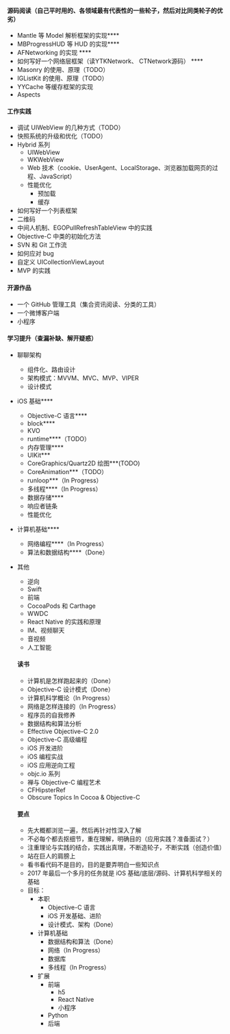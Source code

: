 
#### 源码阅读（自己平时用的、各领域最有代表性的一些轮子，然后对比同类轮子的优劣）
- Mantle 等 Model 解析框架的实现****
- MBProgressHUD 等 HUD 的实现****
- AFNetworking 的实现 ****
- 如何写好一个网络层框架（读YTKNetwork、 CTNetwork源码） ****
- Masonry 的使用、原理（TODO）
- IGListKit 的使用、原理（TODO）
- YYCache 等缓存框架的实现
- Aspects


#### 工作实践
- 调试 UIWebView 的几种方式（TODO）     
- 快照系统的升级和优化（TODO）
- Hybrid 系列      
  - UIWebView
  - WKWebView
  - Web 技术（cookie、UserAgent、LocalStorage、浏览器加载网页的过程、JavaScript）
  - 性能优化
    - 预加载
    - 缓存
- 如何写好一个列表框架
- 二维码
- 中间人机制、EGOPullRefreshTableView 中的实践
- Objective-C 中类的初始化方法      
- SVN 和 Git 工作流        
- 如何应对 bug 
- 自定义 UICollectionViewLayout
- MVP 的实践

#### 开源作品
- 一个  GitHub 管理工具（集合资讯阅读、分类的工具）
- 一个微博客户端
- 小程序


#### 学习提升（查漏补缺、解开疑惑）

- 聊聊架构
  - 组件化、路由设计
  - 架构模式：MVVM、MVC、MVP、VIPER
  - 设计模式
  
- iOS 基础****
  - Objective-C 语言****
  - block****
  - KVO
  - runtime****（TODO）
  - 内存管理****
  - UIKit***
  - CoreGraphics/Quartz2D 绘图***(TODO)
  - CoreAnimation***（TODO）
  - runloop***（In Progress）
  - 多线程****（In Progress）
  - 数据存储****
  - 响应者链条
  - 性能优化
- 计算机基础****
  - 网络编程****（In Progress）
  - 算法和数据结构****（Done）
- 其他
  - 逆向
  - Swift
  - 前端
  - CocoaPods 和 Carthage
  - WWDC
  - React Native 的实践和原理
  - IM、视频聊天
  - 音视频
  - 人工智能
  
  #### 读书
  - 计算机是怎样跑起来的（Done）
  - Objective-C 设计模式（Done）
  - 计算机科学概论（In Progress）
  - 网络是怎样连接的（In Progress）
  - 程序员的自我修养
  - 数据结构和算法分析
  - Effective Objective-C 2.0
  - Objective-C 高级编程
  - iOS 开发进阶
  - iOS 编程实战
  - iOS 应用逆向工程
  - objc.io 系列
  - 禅与 Objective-C 编程艺术
  - CFHipsterRef
  - Obscure Topics In Cocoa & Objective-C
  
  
  #### 要点
  - 先大概都浏览一遍，然后再针对性深入了解
  - 不必每个都去抠细节，重在理解，明确目的（应用实践？准备面试？）
  - 注重理论与实践的结合，实践出真理，不断造轮子，不断实践（创造价值）
  - 站在巨人的肩膀上
  - 看书看代码不是目的，目的是要弄明白一些知识点
  - 2017 年最后一个多月的任务就是 iOS 基础/底层/源码、计算机科学相关的基础
  - 目标：
    - 本职
      - Objective-C 语言
      - iOS 开发基础、进阶
      - 设计模式、架构（Done）
    - 计算机基础
        - 数据结构和算法（Done）
        - 网络（In Progress）
        - 数据库
        - 多线程（In Progress）
    - 扩展
      - 前端
        - h5
        - React Native
        - 小程序
      - Python
      - 后端
